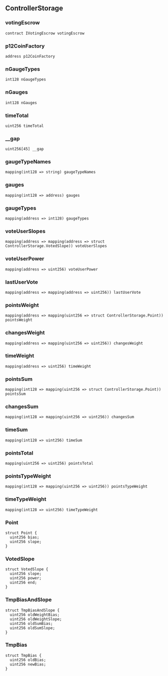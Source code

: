 ## ControllerStorage

### votingEscrow

```solidity
contract IVotingEscrow votingEscrow
```

### p12CoinFactory

```solidity
address p12CoinFactory
```

### nGaugeTypes

```solidity
int128 nGaugeTypes
```

### nGauges

```solidity
int128 nGauges
```

### timeTotal

```solidity
uint256 timeTotal
```

### __gap

```solidity
uint256[45] __gap
```

### gaugeTypeNames

```solidity
mapping(int128 => string) gaugeTypeNames
```

### gauges

```solidity
mapping(int128 => address) gauges
```

### gaugeTypes

```solidity
mapping(address => int128) gaugeTypes
```

### voteUserSlopes

```solidity
mapping(address => mapping(address => struct ControllerStorage.VotedSlope)) voteUserSlopes
```

### voteUserPower

```solidity
mapping(address => uint256) voteUserPower
```

### lastUserVote

```solidity
mapping(address => mapping(address => uint256)) lastUserVote
```

### pointsWeight

```solidity
mapping(address => mapping(uint256 => struct ControllerStorage.Point)) pointsWeight
```

### changesWeight

```solidity
mapping(address => mapping(uint256 => uint256)) changesWeight
```

### timeWeight

```solidity
mapping(address => uint256) timeWeight
```

### pointsSum

```solidity
mapping(int128 => mapping(uint256 => struct ControllerStorage.Point)) pointsSum
```

### changesSum

```solidity
mapping(int128 => mapping(uint256 => uint256)) changesSum
```

### timeSum

```solidity
mapping(int128 => uint256) timeSum
```

### pointsTotal

```solidity
mapping(uint256 => uint256) pointsTotal
```

### pointsTypeWeight

```solidity
mapping(int128 => mapping(uint256 => uint256)) pointsTypeWeight
```

### timeTypeWeight

```solidity
mapping(int128 => uint256) timeTypeWeight
```

### Point

```solidity
struct Point {
  uint256 bias;
  uint256 slope;
}
```

### VotedSlope

```solidity
struct VotedSlope {
  uint256 slope;
  uint256 power;
  uint256 end;
}
```

### TmpBiasAndSlope

```solidity
struct TmpBiasAndSlope {
  uint256 oldWeightBias;
  uint256 oldWeightSlope;
  uint256 oldSumBias;
  uint256 oldSumSlope;
}
```

### TmpBias

```solidity
struct TmpBias {
  uint256 oldBias;
  uint256 newBias;
}
```

